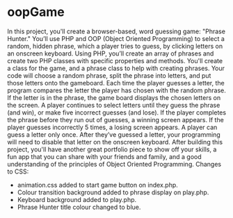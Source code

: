 # oopGame
In this project, you'll create a browser-based, word guessing game: "Phrase Hunter." You’ll use PHP and OOP (Object Oriented Programming) to select a random, hidden phrase, which a player tries to guess, by clicking letters on an onscreen keyboard.  Using PHP, you’ll create an array of phrases and create two PHP classes with specific properties and methods. You'll create a class for the game, and a phrase class to help with creating phrases.  Your code will choose a random phrase, split the phrase into letters, and put those letters onto the gameboard.  Each time the player guesses a letter, the program compares the letter the player has chosen with the random phrase. If the letter is in the phrase, the game board displays the chosen letters on the screen.  A player continues to select letters until they guess the phrase (and win), or make five incorrect guesses (and lose).  If the player completes the phrase before they run out of guesses, a winning screen appears. If the player guesses incorrectly 5 times, a losing screen appears.  A player can guess a letter only once. After they’ve guessed a letter, your programming will need to disable that letter on the onscreen keyboard.  After building this project, you'll have another great portfolio piece to show off your skills, a fun app that you can share with your friends and family, and a good understanding of the principles of Object Oriented Programming.
Changes to CSS:
 - animation.css added to start game button on index.php.
 - Colour transition background added to phrase display on play.php.
 - Keyboard background added to play.php.
 - Phrase Hunter title colour changed to blue.
